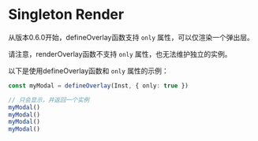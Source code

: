 # Singleton Render

从版本0.6.0开始，defineOverlay函数支持 `only` 属性，可以仅渲染一个弹出层。

请注意，renderOverlay函数不支持 `only` 属性，也无法维护独立的实例。

以下是使用defineOverlay函数和 `only` 属性的示例：

```ts
const myModal = defineOverlay(Inst, { only: true })

// 只会显示，并返回一个实例
myModal()
myModal()
myModal()
myModal()
```